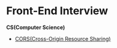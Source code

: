 # Front-End Interview

**CS(Computer Science)**

- [CORS(Cross-Origin Resource Sharing)](<https://github.com/jh0neee/front-end_Interview/blob/main/documents/CS(Computer%20Science)/cors.md>)
